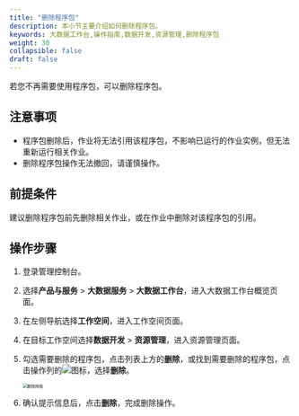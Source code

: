 ```yaml
---
title: "删除程序包"
description: 本小节主要介绍如何删除程序包。
keywords: 大数据工作台,操作指南,数据开发,资源管理,删除程序包
weight: 30
collapsible: false
draft: false
---
```


若您不再需要使用程序包，可以删除程序包。

## 注意事项

- 程序包删除后，作业将无法引用该程序包，不影响已运行的作业实例，但无法重新运行相关作业。
- 删除程序包操作无法撤回，请谨慎操作。

## 前提条件

建议删除程序包前先删除相关作业，或在作业中删除对该程序包的引用。

## 操作步骤

1. 登录管理控制台。
2. 选择**产品与服务** > **大数据服务** > **大数据工作台**，进入大数据工作台概览页面。
3. 在左侧导航选择**工作空间**，进入工作空间页面。
4. 在目标工作空间选择**数据开发** > **资源管理**，进入资源管理页面。
5. 勾选需要删除的程序包，点击列表上方的**删除**，或找到需要删除的程序包，点击操作列的![](../../../../_images/icon_more_cluster.png)图标，选择**删除**。
   
   <img src="/bigdata/dataomnis/_images/delete_resource.png" alt="删除网络" style="zoom:50%;" />

6. 确认提示信息后，点击**删除**，完成删除操作。
